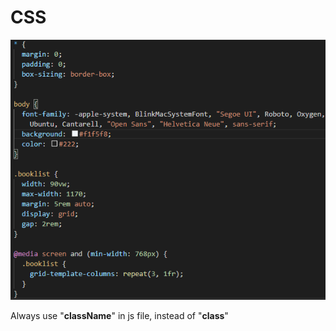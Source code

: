 # CSS

![index.css](../.gitbook/assets/image%20%285%29.png)

Always use "**className**" in js file, instead of "**class**"

